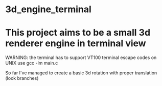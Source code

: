 # 3d_engine_terminal

# This project aims to be a small 3d renderer engine in terminal view
WARNING: the terminal has to support VT100 terminal escape codes 
on UNIX use gcc -lm main.c


So far I've managed to create a basic 3d rotation with proper translation (look branches)
